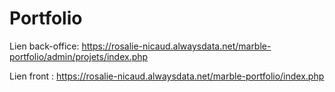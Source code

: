 # Portfolio



Lien back-office: https://rosalie-nicaud.alwaysdata.net/marble-portfolio/admin/projets/index.php

Lien front : https://rosalie-nicaud.alwaysdata.net/marble-portfolio/index.php
